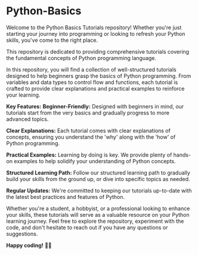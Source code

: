 # Python-Basics
Welcome to the Python Basics Tutorials repository! Whether you're just starting your journey into programming or looking to refresh your Python skills, you've come to the right place. 

This repository is dedicated to providing comprehensive tutorials covering the fundamental concepts of Python programming language.

In this repository, you will find a collection of well-structured tutorials designed to help beginners grasp the basics of Python programming. From variables and data types to control flow and functions, each tutorial is crafted to provide clear explanations and practical examples to reinforce your learning.

**Key Features:**
**Beginner-Friendly:** Designed with beginners in mind, our tutorials start from the very basics and gradually progress to more advanced topics.

**Clear Explanations:** Each tutorial comes with clear explanations of concepts, ensuring you understand the 'why' along with the 'how' of Python programming.

**Practical Examples:** Learning by doing is key. We provide plenty of hands-on examples to help solidify your understanding of Python concepts.

**Structured Learning Path:** Follow our structured learning path to gradually build your skills from the ground up, or dive into specific topics as needed.

**Regular Updates:** We're committed to keeping our tutorials up-to-date with the latest best practices and features of Python.

    
Whether you're a student, a hobbyist, or a professional looking to enhance your skills, these tutorials will serve as a valuable resource on your Python learning journey. Feel free to explore the repository, experiment with the code, and don't hesitate to reach out if you have any questions or suggestions.

**Happy coding!** 🐍✨
